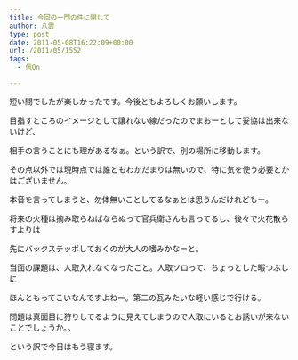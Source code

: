 ```yaml
---
title: 今回の一門の件に関して
author: 八雲
type: post
date: 2011-05-08T16:22:09+00:00
url: /2011/05/1552
tags:
  - 信On

---
```

短い間でしたが楽しかったです。今後ともよろしくお願いします。

目指すところのイメージとして譲れない線だったのでまおーとして妥協は出来ないけど、
  
相手の言うことにも理があるなぁ。という訳で、別の場所に移動します。
  
その点以外では現時点では誰ともわかだまりは無いので、特に気を使う必要とかはございません。

本音を言ってしまうと、勿体無いことしてるなぁとは思うんだけれどもー。
  
将来の火種は摘み取らねばならぬって官兵衛さんも言ってるし、後々で火花散らすよりは
  
先にバックステッポしておくのが大人の嗜みかなーと。
  
当面の課題は、人取入れなくなったこと。人取ソロって、ちょっとした暇つぶしに
  
ほんともってこいなんですよねー。第二の瓦みたいな軽い感じで行ける。
  
問題は真面目に狩りしてるように見えてしまうので人取にいるとお誘いが来ないことでしょうか。。

という訳で今日はもう寝ます。
